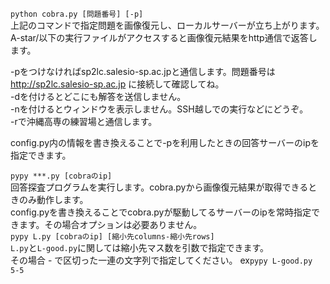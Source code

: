 `python cobra.py [問題番号] [-p]`  
上記のコマンドで指定問題を画像復元し、ローカルサーバーが立ち上がります。A-star/以下の実行ファイルがアクセスすると画像復元結果をhttp通信で返答します。  

-pをつけなければsp2lc.salesio-sp.ac.jpと通信します。問題番号は http://sp2lc.salesio-sp.ac.jp に接続して確認してね。  
-dを付けるとどこにも解答を送信しません。  
-nを付けるとウィンドウを表示しません。SSH越しでの実行などにどうぞ。  
-rで沖縄高専の練習場と通信します。  


config.py内の情報を書き換えることで-pを利用したときの回答サーバーのipを指定できます。  


`pypy ***.py [cobraのip]`  
回答探査プログラムを実行します。cobra.pyから画像復元結果が取得できるときのみ動作します。  
config.pyを書き換えることでcobra.pyが駆動してるサーバーのipを常時指定できます。その場合オプションは必要ありません。  
`pypy L.py [cobraのip] [縮小先columns-縮小先rows]`  
`L.py`と`L-good.py`に関しては縮小先マス数を引数で指定できます。  
その場合 - で区切った一連の文字列で指定してください。 ex`pypy L-good.py 5-5`  


